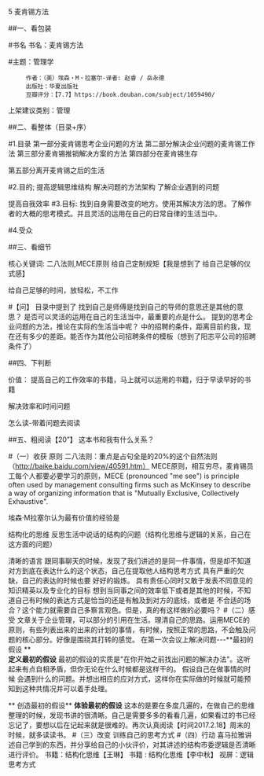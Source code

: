 5 麦肯锡方法

	 
##一、看包装
		 
#书名
			 书名：麦肯锡方法
 
#主题：管理学

		 作者：（美）埃森・M・拉塞尔-译者: 赵睿 / 岳永德
		 出版社：华夏出版社
		 豆瓣评分：【7.7】https://book.douban.com/subject/1059490/
		 
上架建议类别：管理


	 
##二、看整体（目录+序）
		 
#1.目录
			 第一部分麦肯锡思考企业问题的方法
			 第二部分解决企业问题的麦肯锡工作法
			 第三部分麦肯锡推销解决方案的方法
			 第四部分在麦肯锡生存
			 
第五部分离开麦肯锡之后的生活


		 
#2.目的;
			 提高逻辑思维结构
			 解决问题的方法架构
			 了解企业遇到的问题
			 
提高自我效率
#3.目标:
找到自身需要改变的地方。使用其解决方法的思。了解作者的大概的思考模式。并且灵活的运用在自己的日常自律的生活当中。
		 
#4.受众


	 
##三、看细节
		 
核心关键词:
			 二八法则,MECE原则
			 给自己定制规矩【我是想到了 给自己足够的仪式感】
			 
给自己足够的时间，放轻松，不工作


		 
#【问】
			 目录中提到了 找到自己是师傅是找到自己的导师的意思还是其他的意思？
			 是否可以灵活的运用在自己的生活当中，最重要的点是什么。
			 提到的思考企业问题的方法，推论在实际的生活当中呢？
			 中的招聘的条件，距离目前的我，现在还有多少的差距。能否作为其他公司招聘条件的模板（想到了阳志平公司的招聘条件了）




	 
##四、下判断
		 
价值：
			 提高自己的工作效率的书籍，马上就可以运用的书籍，归于早读早好的书籍
 
解决效率和时间问题

怎么读-带着问题去阅读
 
##五、粗阅读【20”】
		 这本书和我有什么关系？
		 
#（一）收获 原则
			 二八法则：重点是占句全是的20%的这个自然法则（http://baike.baidu.com/view/40591.htm）
			 MECE原则，相互穷尽，麦肯锡员工每个人都要必要学习的原则，MECE (pronounced "me see") is principle often used by management consulting firms such as McKinsey to describe a way of organizing information that is "Mutually Exclusive, Collectively Exhaustive".
			 
埃森·M拉塞尔认为最有价值的经验是
				 
结构化的思维
					 反思生活中说话的结构的问题（结构化思维与逻辑的关系，自己在这方面的问题）

				 
清晰的语言
 跟同事聊天的时候，发现了我们讲述的是同一件事情，但是却不知道对方到底在表达什么的这个状态，自己在提取他人结构思考方式 具有严重的欠缺，自己的表达的时候也要 好好的锻炼。
 具有责任心同时又敢于发表不同意见的知识精英以及专业化的目标
	 想到当同事之间的效率低下或者是其他的时候，不知道自己有时候的表达方式是恰当的还是有触及到对方的底线，或者是 不合适的场合？这个能力就需要自己多察言观色。但是，真的有这样做的必要吗？
#（二）感受
  文章关于企业管理，可以部分的引用在生活。理清自己的思路。运用MECE的原则，有些列表出来的出来的计划的事情，有时候，按照正常的思路，不会触及问题的核心部分。好像是围绕其打转的感觉。
 在第一次会议上解决问题---**最初的假设
**				 
**定义最初的假设**
 最初的假设的实质是"在你开始之前找出问题的解决办法"。这听起来有点自相矛盾，但你无论在什么时候都是这样干的。 假设自己在做事情的时候 会遇到什么的问题。并想出相应的应对方式，这样你在实际做的时候就可能预知到这种共情况并可以着手处理。

** 创造最初的假设**
 **体验最初的假设**
 这本的是要在多度几遍的，在做自己的思维整理的时候，发现书讲的很清晰。自己是需要多多的看看几遍，如果看过的书已经忘记了，要想以后在记起来就是很难的。再次认真阅读【时间2017.2.18】周末的时候，就多读读书。
#（三）改变
训练自己的思考方式
#（四）行动
喜马拉雅讲述自己学到的东西，并分享给自己的小伙评价，对其讲述的结构市委逻辑是否清晰进行评价。
 书籍：结构化思维【王琳】
 书籍 : 结构化思维【李中秋】
 视屏：逻辑思考方式



